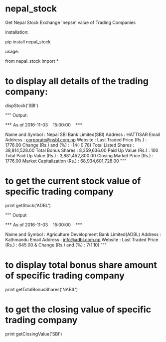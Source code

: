 # nepal_stock
Get Nepal Stock Exchange 'nepse' value of Trading Companies

installation:

pip install nepal_stock

usage:


from nepal_stock import *

# to display all details of the trading company:
dispStock('SBI')

"""
Output:

*** As of 2016-11-03     15:00:00     ***

Name and Symbol : Nepal SBI Bank Limited(SBI)
Address : HATTISAR
Email Address : corporate@nsbl.com.np
Website :
Last Traded Price (Rs.) : 1776.00
Change (Rs.) and (%) : -14(-0.78)
Total Listed Shares : 38,814,528.00
Total Bonus Shares : 8,359,636.00
Paid Up Value (Rs.) : 100
Total Paid Up Value (Rs.) : 3,881,452,800.00
Closing Market Price (Rs.) : 1776.00
Market Capitalization (Rs.) : 68,934,601,728.00
"""

# to get the current stock value of specific trading company
print getStock('ADBL')

"""
Output

*** As of 2016-11-03     15:00:00     ***

Name and Symbol : Agriculture Development Bank Limited(ADBL)
Address : Kathmandu
Email Address : info@adbl.com.np
Website :
Last Traded Price (Rs.) : 645.00 & Change (Rs.) and (%) : 7(1.10)
"""

# to display total bonus share amount of specific trading company
print getTotalBonusShares('NABIL')

# to get the closing value of specific trading company
print getClosingValue('SBI')
